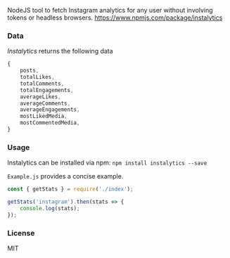 NodeJS tool to fetch Instagram analytics for any user without involving tokens or headless browsers. https://www.npmjs.com/package/instalytics

### Data

*Instalytics* returns the following data

```javascript
{
    posts,
    totalLikes,
    totalComments,
    totalEngagements,
    averageLikes,
    averageComments,
    averageEngagements,
    mostLikedMedia,
    mostCommentedMedia,
}
```

### Usage

Instalytics can be installed via npm: `npm install instalytics --save`

`Example.js` provides a concise example.

```javascript
const { getStats } = require('./index');

getStats('instagram').then(stats => {
    console.log(stats);
});
```



### License

MIT